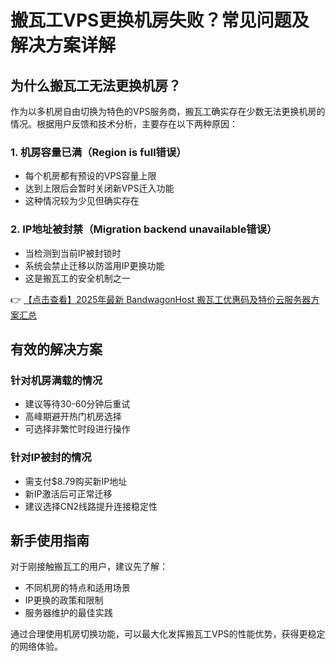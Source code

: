 # 搬瓦工VPS更换机房失败？常见问题及解决方案详解

## 为什么搬瓦工无法更换机房？

作为以多机房自由切换为特色的VPS服务商，搬瓦工确实存在少数无法更换机房的情况。根据用户反馈和技术分析，主要存在以下两种原因：

### 1. 机房容量已满（Region is full错误）
- 每个机房都有预设的VPS容量上限
- 达到上限后会暂时关闭新VPS迁入功能
- 这种情况较为少见但确实存在

### 2. IP地址被封禁（Migration backend unavailable错误）
- 当检测到当前IP被封锁时
- 系统会禁止迁移以防滥用IP更换功能
- 这是搬瓦工的安全机制之一

👉 [【点击查看】2025年最新 BandwagonHost 搬瓦工优惠码及特价云服务器方案汇总](https://bit.ly/banwagon)

## 有效的解决方案

### 针对机房满载的情况
- 建议等待30-60分钟后重试
- 高峰期避开热门机房选择
- 可选择非繁忙时段进行操作

### 针对IP被封的情况
- 需支付$8.79购买新IP地址
- 新IP激活后可正常迁移
- 建议选择CN2线路提升连接稳定性

## 新手使用指南
对于刚接触搬瓦工的用户，建议先了解：
- 不同机房的特点和适用场景
- IP更换的政策和限制
- 服务器维护的最佳实践

通过合理使用机房切换功能，可以最大化发挥搬瓦工VPS的性能优势，获得更稳定的网络体验。
